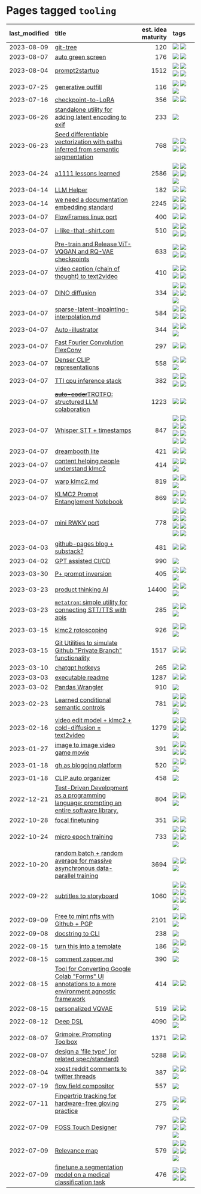 # Pages tagged `tooling`

|last_modified|title|est. idea maturity|tags
|:---|:---|---:|:---|
|2023-08-09|[git-tree](../git-tree.md)|120|[![](https://img.shields.io/badge/tag-git-3b18a)](../tags/git.md) [![](https://img.shields.io/badge/tag-tooling-ea1833)](../tags/tooling.md)|
|2023-08-07|[auto green screen](../auto-green-screen.md)|176|[![](https://img.shields.io/badge/tag-experimental-aa21fc)](../tags/experimental.md) [![](https://img.shields.io/badge/tag-tooling-ea1833)](../tags/tooling.md)|
|2023-08-04|[prompt2startup](../prompt2startup.md)|1512|[![](https://img.shields.io/badge/tag-animation-92ab1c)](../tags/animation.md) [![](https://img.shields.io/badge/tag-experimental-aa21fc)](../tags/experimental.md) [![](https://img.shields.io/badge/tag-prompting-6013c8)](../tags/prompting.md) [![](https://img.shields.io/badge/tag-tooling-ea1833)](../tags/tooling.md)|
|2023-07-25|[generative outfill](../generative_outfill.md)|116|[![](https://img.shields.io/badge/tag-art-683f3)](../tags/art.md) [![](https://img.shields.io/badge/tag-notebook-96bcc)](../tags/notebook.md) [![](https://img.shields.io/badge/tag-tooling-ea1833)](../tags/tooling.md)|
|2023-07-16|[checkpoint-to-LoRA](../checkpoint2LoRA.md)|356|[![](https://img.shields.io/badge/tag-experimental-aa21fc)](../tags/experimental.md) [![](https://img.shields.io/badge/tag-tooling-ea1833)](../tags/tooling.md)|
|2023-06-26|[standalone utility for adding latent encoding to exif](../latent-exif.md)|233|[![](https://img.shields.io/badge/tag-tooling-ea1833)](../tags/tooling.md)|
|2023-06-23|[Seed differentiable vectorization with paths inferred from semantic segmentation](../vectorize_anything.md)|768|[![](https://img.shields.io/badge/tag-experimental-aa21fc)](../tags/experimental.md) [![](https://img.shields.io/badge/tag-segmentation-cdef47)](../tags/segmentation.md) [![](https://img.shields.io/badge/tag-svg-99b5f2)](../tags/svg.md) [![](https://img.shields.io/badge/tag-tooling-ea1833)](../tags/tooling.md)|
|2023-04-24|[a1111 lessons learned](../a1111_lessons_learned.md)|2586|[![](https://img.shields.io/badge/tag-experimental-aa21fc)](../tags/experimental.md) [![](https://img.shields.io/badge/tag-open_source-4072a1)](../tags/open_source.md) [![](https://img.shields.io/badge/tag-stability-35b163)](../tags/stability.md) [![](https://img.shields.io/badge/tag-tooling-ea1833)](../tags/tooling.md) [![](https://img.shields.io/badge/tag-ux-5e378d)](../tags/ux.md)|
|2023-04-14|[LLM Helper](../llm-helper.md)|182|[![](https://img.shields.io/badge/tag-llm-e8ae48)](../tags/llm.md) [![](https://img.shields.io/badge/tag-tooling-ea1833)](../tags/tooling.md)|
|2023-04-14|[we need a documentation embedding standard](../doc-embed-standard.md)|2245|[![](https://img.shields.io/badge/tag-accessibility-1043a5)](../tags/accessibility.md) [![](https://img.shields.io/badge/tag-documentation-82f6b0)](../tags/documentation.md) [![](https://img.shields.io/badge/tag-standard-7a169c)](../tags/standard.md) [![](https://img.shields.io/badge/tag-tooling-ea1833)](../tags/tooling.md)|
|2023-04-07|[FlowFrames linux port](../flowframes-linux-port.md)|400|[![](https://img.shields.io/badge/tag-tooling-ea1833)](../tags/tooling.md) [![](https://img.shields.io/badge/tag-wip-c4fb38)](../tags/wip.md)|
|2023-04-07|[i-like-that-shirt.com](../ilikethatshirt.com.md)|510|[![](https://img.shields.io/badge/tag-accessibility-1043a5)](../tags/accessibility.md) [![](https://img.shields.io/badge/tag-completed-1eefac)](../tags/completed.md) [![](https://img.shields.io/badge/tag-publicgood-53417a)](../tags/publicgood.md) [![](https://img.shields.io/badge/tag-tooling-ea1833)](../tags/tooling.md)|
|2023-04-07|[Pre-train and Release ViT-VQGAN and RQ-VAE checkpoints](../pretrained_vit-vqgan_checkpoints.md)|633|[![](https://img.shields.io/badge/tag-completed-1eefac)](../tags/completed.md) [![](https://img.shields.io/badge/tag-dataset-4db4d2)](../tags/dataset.md) [![](https://img.shields.io/badge/tag-prompting-6013c8)](../tags/prompting.md) [![](https://img.shields.io/badge/tag-tooling-ea1833)](../tags/tooling.md)|
|2023-04-07|[video caption (chain of thought) to text2video](../video_caption_transfer.md)|410|[![](https://img.shields.io/badge/tag-animation-92ab1c)](../tags/animation.md) [![](https://img.shields.io/badge/tag-experimental-aa21fc)](../tags/experimental.md) [![](https://img.shields.io/badge/tag-prompting-6013c8)](../tags/prompting.md) [![](https://img.shields.io/badge/tag-tooling-ea1833)](../tags/tooling.md)|
|2023-04-07|[DINO diffusion](../DINO-diffusion.md)|334|[![](https://img.shields.io/badge/tag-completed-1eefac)](../tags/completed.md) [![](https://img.shields.io/badge/tag-experimental-aa21fc)](../tags/experimental.md) [![](https://img.shields.io/badge/tag-nerf-12f6d5)](../tags/nerf.md) [![](https://img.shields.io/badge/tag-tooling-ea1833)](../tags/tooling.md) [![](https://img.shields.io/badge/tag-wip-c4fb38)](../tags/wip.md)|
|2023-04-07|[sparse-latent-inpainting-interpolation.md](../sparse-latent-inpainting-interpolation.md)|584|[![](https://img.shields.io/badge/tag-animation-92ab1c)](../tags/animation.md) [![](https://img.shields.io/badge/tag-prompting-6013c8)](../tags/prompting.md) [![](https://img.shields.io/badge/tag-tooling-ea1833)](../tags/tooling.md) [![](https://img.shields.io/badge/tag-wip-c4fb38)](../tags/wip.md)|
|2023-04-07|[Auto-illustrator](../auto-illustrator.md)|344|[![](https://img.shields.io/badge/tag-completed-1eefac)](../tags/completed.md) [![](https://img.shields.io/badge/tag-prompting-6013c8)](../tags/prompting.md) [![](https://img.shields.io/badge/tag-tooling-ea1833)](../tags/tooling.md)|
|2023-04-07|[Fast Fourier Convolution FlexConv](../FFC-Flexconv.md)|297|[![](https://img.shields.io/badge/tag-experimental-aa21fc)](../tags/experimental.md) [![](https://img.shields.io/badge/tag-tooling-ea1833)](../tags/tooling.md)|
|2023-04-07|[Denser CLIP representations](../denser-CLIP.md)|558|[![](https://img.shields.io/badge/tag-experimental-aa21fc)](../tags/experimental.md) [![](https://img.shields.io/badge/tag-tooling-ea1833)](../tags/tooling.md) [![](https://img.shields.io/badge/tag-wip-c4fb38)](../tags/wip.md)|
|2023-04-07|[TTI cpu inference stack](../TTI-cpu-inference-stack.md)|382|[![](https://img.shields.io/badge/tag-accessibility-1043a5)](../tags/accessibility.md) [![](https://img.shields.io/badge/tag-stability-35b163)](../tags/stability.md) [![](https://img.shields.io/badge/tag-tooling-ea1833)](../tags/tooling.md) [![](https://img.shields.io/badge/tag-wip-c4fb38)](../tags/wip.md)|
|2023-04-07|[~~auto-coder~~TROTFO: structured LLM colaboration](../auto-coder.md)|1223|[![](https://img.shields.io/badge/tag-prompting-6013c8)](../tags/prompting.md) [![](https://img.shields.io/badge/tag-tooling-ea1833)](../tags/tooling.md)|
|2023-04-07|[Whisper STT + timestamps](../whisper-stt-plus-timestamps.md)|847|[![](https://img.shields.io/badge/tag-colab-496a1)](../tags/colab.md) [![](https://img.shields.io/badge/tag-dataset-4db4d2)](../tags/dataset.md) [![](https://img.shields.io/badge/tag-experimental-aa21fc)](../tags/experimental.md) [![](https://img.shields.io/badge/tag-meta-43d799)](../tags/meta.md) [![](https://img.shields.io/badge/tag-prompting-6013c8)](../tags/prompting.md) [![](https://img.shields.io/badge/tag-publicgood-53417a)](../tags/publicgood.md) [![](https://img.shields.io/badge/tag-stability-35b163)](../tags/stability.md) [![](https://img.shields.io/badge/tag-tooling-ea1833)](../tags/tooling.md)|
|2023-04-07|[dreambooth lite](../dreambooth-lite.md)|421|[![](https://img.shields.io/badge/tag-experimental-aa21fc)](../tags/experimental.md) [![](https://img.shields.io/badge/tag-tooling-ea1833)](../tags/tooling.md)|
|2023-04-07|[content helping people understand klmc2](../explaining_klmc2.md)|414|[![](https://img.shields.io/badge/tag-meta-43d799)](../tags/meta.md) [![](https://img.shields.io/badge/tag-tooling-ea1833)](../tags/tooling.md) [![](https://img.shields.io/badge/tag-wip-c4fb38)](../tags/wip.md)|
|2023-04-07|[warp klmc2.md](../warp_klmc2.md)|819|[![](https://img.shields.io/badge/tag-animation-92ab1c)](../tags/animation.md) [![](https://img.shields.io/badge/tag-tooling-ea1833)](../tags/tooling.md) [![](https://img.shields.io/badge/tag-wip-c4fb38)](../tags/wip.md)|
|2023-04-07|[KLMC2 Prompt Entanglement Notebook](../klmc2-prompt-entanglement.md)|869|[![](https://img.shields.io/badge/tag-completed-1eefac)](../tags/completed.md) [![](https://img.shields.io/badge/tag-notebook-96bcc)](../tags/notebook.md) [![](https://img.shields.io/badge/tag-prompting-6013c8)](../tags/prompting.md) [![](https://img.shields.io/badge/tag-tooling-ea1833)](../tags/tooling.md)|
|2023-04-07|[mini RWKV port](../rust_rwkv.md)|778|[![](https://img.shields.io/badge/tag-RNN-abf295)](../tags/RNN.md) [![](https://img.shields.io/badge/tag-completed-1eefac)](../tags/completed.md) [![](https://img.shields.io/badge/tag-experimental-aa21fc)](../tags/experimental.md) [![](https://img.shields.io/badge/tag-ggml-97a75e)](../tags/ggml.md) [![](https://img.shields.io/badge/tag-mobilenet-29349d)](../tags/mobilenet.md) [![](https://img.shields.io/badge/tag-model_compression-50c04b)](../tags/model_compression.md) [![](https://img.shields.io/badge/tag-tooling-ea1833)](../tags/tooling.md) [![](https://img.shields.io/badge/tag-wip-c4fb38)](../tags/wip.md)|
|2023-04-03|[github-pages blog + substack?](../gh-pages-blog-plus-substack.md)|481|[![](https://img.shields.io/badge/tag-tooling-ea1833)](../tags/tooling.md) [![](https://img.shields.io/badge/tag-wip-c4fb38)](../tags/wip.md)|
|2023-04-02|[GPT assisted CI/CD](../gpt_assisted_cicd_workflows.md)|990|[![](https://img.shields.io/badge/tag-tooling-ea1833)](../tags/tooling.md)|
|2023-03-30|[P+ prompt inversion](../p_plus_inversion.md)|405|[![](https://img.shields.io/badge/tag-prompting-6013c8)](../tags/prompting.md) [![](https://img.shields.io/badge/tag-tooling-ea1833)](../tags/tooling.md) [![](https://img.shields.io/badge/tag-wip-c4fb38)](../tags/wip.md)|
|2023-03-23|[product thinking AI](../product_thinking_ai.md)|14400|[![](https://img.shields.io/badge/tag-experimental-aa21fc)](../tags/experimental.md) [![](https://img.shields.io/badge/tag-foundation-c6963e)](../tags/foundation.md) [![](https://img.shields.io/badge/tag-tooling-ea1833)](../tags/tooling.md)|
|2023-03-23|[`metatron`: simple utility for connecting STT/TTS with apis](../metatron.md)|285|[![](https://img.shields.io/badge/tag-accessibility-1043a5)](../tags/accessibility.md) [![](https://img.shields.io/badge/tag-tooling-ea1833)](../tags/tooling.md) [![](https://img.shields.io/badge/tag-wip-c4fb38)](../tags/wip.md)|
|2023-03-15|[klmc2 rotoscoping](../klmc2_rotoscoping.md)|926|[![](https://img.shields.io/badge/tag-animation-92ab1c)](../tags/animation.md) [![](https://img.shields.io/badge/tag-experimental-aa21fc)](../tags/experimental.md) [![](https://img.shields.io/badge/tag-tooling-ea1833)](../tags/tooling.md)|
|2023-03-15|[Git Utilities to simulate Github "Private Branch" functionality](../git_private_branch_utils.md)|1517|[![](https://img.shields.io/badge/tag-stability-35b163)](../tags/stability.md) [![](https://img.shields.io/badge/tag-tooling-ea1833)](../tags/tooling.md)|
|2023-03-10|[chatgpt hotkeys](../chatgpt_hotkeys.md)|265|[![](https://img.shields.io/badge/tag-tooling-ea1833)](../tags/tooling.md) [![](https://img.shields.io/badge/tag-wip-c4fb38)](../tags/wip.md)|
|2023-03-03|[executable readme](../executable_readme.md)|1287|[![](https://img.shields.io/badge/tag-tooling-ea1833)](../tags/tooling.md) [![](https://img.shields.io/badge/tag-wip-c4fb38)](../tags/wip.md)|
|2023-03-02|[Pandas Wrangler](../pandas_wrangler.md)|910|[![](https://img.shields.io/badge/tag-tooling-ea1833)](../tags/tooling.md)|
|2023-02-23|[Learned conditional semantic controls](../learned-conditional-semantic-controls.md)|781|[![](https://img.shields.io/badge/tag-animation-92ab1c)](../tags/animation.md) [![](https://img.shields.io/badge/tag-colab-496a1)](../tags/colab.md) [![](https://img.shields.io/badge/tag-experimental-aa21fc)](../tags/experimental.md) [![](https://img.shields.io/badge/tag-prompting-6013c8)](../tags/prompting.md) [![](https://img.shields.io/badge/tag-tooling-ea1833)](../tags/tooling.md)|
|2023-02-16|[video edit model + klmc2 + cold-diffusion = text2video](../video-edit-model-over-init-video.md)|1279|[![](https://img.shields.io/badge/tag-animation-92ab1c)](../tags/animation.md) [![](https://img.shields.io/badge/tag-meta-43d799)](../tags/meta.md) [![](https://img.shields.io/badge/tag-publicgood-53417a)](../tags/publicgood.md) [![](https://img.shields.io/badge/tag-stability-35b163)](../tags/stability.md) [![](https://img.shields.io/badge/tag-tooling-ea1833)](../tags/tooling.md)|
|2023-01-27|[image to image video game movie](../img2img_video_game_movie.md)|391|[![](https://img.shields.io/badge/tag-animation-92ab1c)](../tags/animation.md) [![](https://img.shields.io/badge/tag-prompting-6013c8)](../tags/prompting.md) [![](https://img.shields.io/badge/tag-tooling-ea1833)](../tags/tooling.md) [![](https://img.shields.io/badge/tag-wip-c4fb38)](../tags/wip.md)|
|2023-01-18|[gh as blogging platform](../gh_as_blogging_platform.md)|520|[![](https://img.shields.io/badge/tag-publication-c4c41f)](../tags/publication.md) [![](https://img.shields.io/badge/tag-tooling-ea1833)](../tags/tooling.md) [![](https://img.shields.io/badge/tag-wip-c4fb38)](../tags/wip.md)|
|2023-01-18|[CLIP auto organizer](../clip_auto_organizer.md)|458|[![](https://img.shields.io/badge/tag-tooling-ea1833)](../tags/tooling.md)|
|2022-12-21|[Test-Driven Development as a programming language: prompting an entire software library.](../tdd_is_2_op.md)|804|[![](https://img.shields.io/badge/tag-experimental-aa21fc)](../tags/experimental.md) [![](https://img.shields.io/badge/tag-prompting-6013c8)](../tags/prompting.md) [![](https://img.shields.io/badge/tag-tooling-ea1833)](../tags/tooling.md)|
|2022-10-28|[focal finetuning](../focal_finetuning.md)|351|[![](https://img.shields.io/badge/tag-tooling-ea1833)](../tags/tooling.md) [![](https://img.shields.io/badge/tag-wip-c4fb38)](../tags/wip.md)|
|2022-10-24|[micro epoch training](../micro-epoch.md)|733|[![](https://img.shields.io/badge/tag-augmentation-48fb29)](../tags/augmentation.md) [![](https://img.shields.io/badge/tag-dataset-4db4d2)](../tags/dataset.md) [![](https://img.shields.io/badge/tag-heuristics-12eec5)](../tags/heuristics.md) [![](https://img.shields.io/badge/tag-tooling-ea1833)](../tags/tooling.md) [![](https://img.shields.io/badge/tag-training-f14da)](../tags/training.md)|
|2022-10-20|[random batch + random average for massive asynchronous data-parallel training](../async-evolutionary-ddp.md)|3694|[![](https://img.shields.io/badge/tag-experimental-aa21fc)](../tags/experimental.md) [![](https://img.shields.io/badge/tag-foundation-c6963e)](../tags/foundation.md) [![](https://img.shields.io/badge/tag-tooling-ea1833)](../tags/tooling.md)|
|2022-09-22|[subtitles to storyboard](../subtitles-to-storyboard.md)|1060|[![](https://img.shields.io/badge/tag-accessibility-1043a5)](../tags/accessibility.md) [![](https://img.shields.io/badge/tag-animation-92ab1c)](../tags/animation.md) [![](https://img.shields.io/badge/tag-completed-1eefac)](../tags/completed.md) [![](https://img.shields.io/badge/tag-open_source-4072a1)](../tags/open_source.md) [![](https://img.shields.io/badge/tag-prompting-6013c8)](../tags/prompting.md) [![](https://img.shields.io/badge/tag-tooling-ea1833)](../tags/tooling.md) [![](https://img.shields.io/badge/tag-wip-c4fb38)](../tags/wip.md)|
|2022-09-09|[Free to mint nfts with Github + PGP](../free-to-mint-nfts_git_plus_pgp.md)|2101|[![](https://img.shields.io/badge/tag-publicgood-53417a)](../tags/publicgood.md) [![](https://img.shields.io/badge/tag-tooling-ea1833)](../tags/tooling.md) [![](https://img.shields.io/badge/tag-wip-c4fb38)](../tags/wip.md)|
|2022-09-08|[docstring to CLI](../docstring-to-cli.md)|238|[![](https://img.shields.io/badge/tag-tooling-ea1833)](../tags/tooling.md)|
|2022-08-15|[turn this into a template](../benchwarmers-template.md)|186|[![](https://img.shields.io/badge/tag-meta-43d799)](../tags/meta.md) [![](https://img.shields.io/badge/tag-tooling-ea1833)](../tags/tooling.md) [![](https://img.shields.io/badge/tag-wip-c4fb38)](../tags/wip.md)|
|2022-08-15|[comment zapper.md](../comment-zapper.md)|390|[![](https://img.shields.io/badge/tag-tooling-ea1833)](../tags/tooling.md)|
|2022-08-15|[Tool for Converting Google Colab "Forms" UI annotations to a more environment agnostic framework](../colab-ui-converter.md)|414|[![](https://img.shields.io/badge/tag-colab-496a1)](../tags/colab.md) [![](https://img.shields.io/badge/tag-tooling-ea1833)](../tags/tooling.md)|
|2022-08-15|[personalized VQVAE](../personalized-vqvae.md)|519|[![](https://img.shields.io/badge/tag-experimental-aa21fc)](../tags/experimental.md) [![](https://img.shields.io/badge/tag-tooling-ea1833)](../tags/tooling.md)|
|2022-08-12|[Deep DSL](../multistage-unsupervised-deep-DSL-learning-from-prompts-data.md)|4090|[![](https://img.shields.io/badge/tag-experimental-aa21fc)](../tags/experimental.md) [![](https://img.shields.io/badge/tag-prompting-6013c8)](../tags/prompting.md) [![](https://img.shields.io/badge/tag-tooling-ea1833)](../tags/tooling.md)|
|2022-08-07|[Grimoire: Prompting Toolbox](../grimoire.md)|1371|[![](https://img.shields.io/badge/tag-prompting-6013c8)](../tags/prompting.md) [![](https://img.shields.io/badge/tag-tooling-ea1833)](../tags/tooling.md)|
|2022-08-07|[design a 'file type' (or related spec/standard)](../filetype-for-ai-art-and-animation.md)|5288|[![](https://img.shields.io/badge/tag-animation-92ab1c)](../tags/animation.md) [![](https://img.shields.io/badge/tag-tooling-ea1833)](../tags/tooling.md)|
|2022-08-04|[xpost reddit comments to twitter threads](../reddit2twitter.md)|387|[![](https://img.shields.io/badge/tag-experimental-aa21fc)](../tags/experimental.md) [![](https://img.shields.io/badge/tag-publicgood-53417a)](../tags/publicgood.md) [![](https://img.shields.io/badge/tag-tooling-ea1833)](../tags/tooling.md)|
|2022-07-19|[flow field compositor](../flow-field-compositor.md)|557|[![](https://img.shields.io/badge/tag-tooling-ea1833)](../tags/tooling.md)|
|2022-07-11|[Fingertrip tracking for hardware-free gloving practice](../fingertrip_tracking_for_hardware_free_gloveing_practice.md)|275|[![](https://img.shields.io/badge/tag-experimental-aa21fc)](../tags/experimental.md) [![](https://img.shields.io/badge/tag-tooling-ea1833)](../tags/tooling.md) [![](https://img.shields.io/badge/tag-wip-c4fb38)](../tags/wip.md)|
|2022-07-09|[FOSS Touch Designer](../FOSS_touch_designer.md)|797|[![](https://img.shields.io/badge/tag-alignment-869bd0)](../tags/alignment.md) [![](https://img.shields.io/badge/tag-animation-92ab1c)](../tags/animation.md) [![](https://img.shields.io/badge/tag-publicgood-53417a)](../tags/publicgood.md) [![](https://img.shields.io/badge/tag-tooling-ea1833)](../tags/tooling.md) [![](https://img.shields.io/badge/tag-wip-c4fb38)](../tags/wip.md)|
|2022-07-09|[Relevance map](../Relevance_map.md)|579|[![](https://img.shields.io/badge/tag-meta-43d799)](../tags/meta.md) [![](https://img.shields.io/badge/tag-prompting-6013c8)](../tags/prompting.md) [![](https://img.shields.io/badge/tag-publication-c4c41f)](../tags/publication.md) [![](https://img.shields.io/badge/tag-stability-35b163)](../tags/stability.md) [![](https://img.shields.io/badge/tag-tooling-ea1833)](../tags/tooling.md)|
|2022-07-09|[finetune a segmentation model on a medical classification task](../finetune_a_segmentation_model_on_a_medical_classification_task.md)|476|[![](https://img.shields.io/badge/tag-experimental-aa21fc)](../tags/experimental.md) [![](https://img.shields.io/badge/tag-image_processing-fe4dc)](../tags/image_processing.md) [![](https://img.shields.io/badge/tag-medical_image_analysis-d5ffe)](../tags/medical_image_analysis.md) [![](https://img.shields.io/badge/tag-tooling-ea1833)](../tags/tooling.md)|